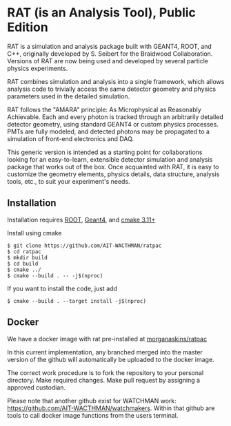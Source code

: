 # RAT (is an Analysis Tool), Public Edition

RAT is a simulation and analysis package built with GEANT4, ROOT, and C++,
originally developed by S. Seibert for the Braidwood Collaboration. Versions
of RAT are now being used and developed by several particle physics
experiments.

RAT combines simulation and analysis into a single framework, which allows
analysis code to trivially access the same detector geometry and physics
parameters used in the detailed simulation.

RAT follows the "AMARA" principle: As Microphysical as Reasonably Achievable.
Each and every photon is tracked through an arbitrarily detailed detector
geometry, using standard GEANT4 or custom physics processes. PMTs are fully
modeled, and detected photons may be propagated to a simulation of front-end
electronics and DAQ.

This generic version is intended as a starting point for collaborations
looking for an easy-to-learn, extensible detector simulation and analysis
package that works out of the box. Once acquainted with RAT, it is easy to
customize the geometry elements, physics details, data structure, analysis
tools, etc., to suit your experiment's needs.


## Installation

Installation requires [ROOT](https://root.cern.ch), [Geant4](https://geant4.web.cern.ch/), and [cmake 3.11+](https://cmake.org/)

Install using cmake

    $ git clone https://github.com/AIT-WACTHMAN/ratpac
    $ cd ratpac 
    $ mkdir build
    $ cd build
    $ cmake ../
    $ cmake --build . -- -j$(nproc)

If you want to install the code, just add

    $ cmake --build . --target install -j$(nproc)

## Docker

We have a docker image with rat pre-installed at
[morganaskins/ratpac](hub.docker.com/r/morganaskins/ratpac)

In this current implementation, any branched merged into the master version of
the github will automatically be uploaded to the docker image.

The correct work procedure is to fork the repository to your personal
directory. Make required changes. Make pull request by assigning a approved
custodian.

Please note that another github exist for WATCHMAN work:
https://github.com/AIT-WACTHMAN/watchmakers. Within that github are tools to
call docker image functions from the users terminal.
